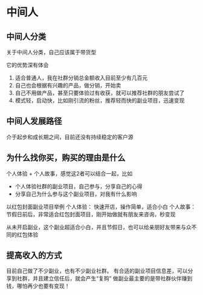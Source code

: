 # 中间人

## 中间人分类

关于中间人分类，自己应该属于带货型

它的优势深有体会

1. 适合普通人，我在社群分销总金额收入目前至少有几百元
2. 自己也会根据有兴趣的产品，做分销，开始卖
3. 自己不用做产品，甚至只要体验过有收获，就可以推荐社群的朋友尝试了
4. 模式轻，启动快，比如刚引流的粉丝，推荐轻而快的副业项目，迅速变现

## 中间人发展路径

介于起步和成长期之间，目前还没有持续稳定的客户源

## 为什么找你买，购买的理由是什么

个人体验 + 个人故事，感觉这2者可以结合一起，比如

- 个人体验社群的副业项目，自己参与，分享自己的心得
- 分享自己为什么参与这个副业项目，对我有什么影响

以红包封面副业项目举例
个人体验： 快速开店，操作简单，适合小白
个人故事： 节假日前后，非常适合红包封面项目，刚开始做就有朋友来咨询，秒变现

从未开启副业，这个副业超适合小白，并且节假日，也可以给亲朋好友带来与众不同的红包体验

## 提高收入的方式

目前自己做了不少副业，也有不少副业社群。
有合适的副业项目信息差，可以分享到社群，并且建立信任后，就会产生“复购”
做副业最主要的是带社群伙伴赚到钱，哪怕再少也要有变现！







